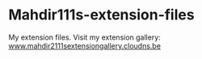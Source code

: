 # Mahdir111s-extension-files
My extension files. Visit my extension gallery: www.mahdir2111sextensiongallery.cloudns.be
